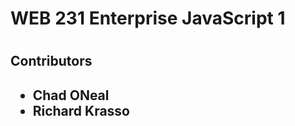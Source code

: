 <h1>WEB 231 Enterprise JavaScript 1<h1>
<h2>Contributors<h2>
  <ul>
    <li>Chad ONeal
    <li>Richard Krasso 
